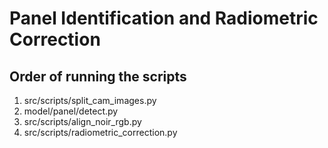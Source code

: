 # Panel Identification and Radiometric Correction


## Order of running the scripts

1. src/scripts/split_cam_images.py
2. model/panel/detect.py
3. src/scripts/align_noir_rgb.py
4. src/scripts/radiometric_correction.py